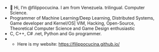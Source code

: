 - 👋 Hi, I’m @filippocucina. I am from Venezuela. trilingual. Computer Science.
- Programmer of Machine Learning/Deep Learning, Distributed Systems, Game developer and Kernel/OS| VIM, Hacking, Open-Source, Theoretical Computer Science and Game Design enthusiastic
- C, C++, C# .net, Python and Go programmer.
- - Here is my website: https://filippocucina.github.io/
